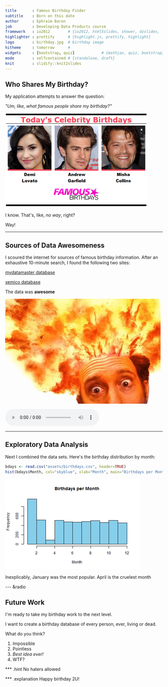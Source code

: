 ```yaml
---
title       : Famous Birthday Finder
subtitle    : Born on this date
author      : Ephraim Baron
job         : Developing Data Products course
framework   : io2012        # {io2012, html5slides, shower, dzslides, ...}
highlighter : prettify      # {highlight.js, prettify, highlight}
logo        : birthday.jpg  # birthday image
hitheme     : tomorrow      # 
widgets     : [bootstrap, quiz]            # {mathjax, quiz, bootstrap}
mode        : selfcontained # {standalone, draft}
knit        : slidify::knit2slides
---
```


## Who Shares My Birthday?
My application attempts to answer the question:

*"Um, like, what famous people share my birthday?"*

![birthdays](assets/img/birthdays.png)

I know.  That's, like, *no way*, right?

Way!

---
 

## Sources of Data Awesomeness

I scoured the internet for sources of famous birthday information.  After an exhaustive 10-minute search, I found the following two sites:

[mydatamaster database](http://mydatamaster.com/free-downloads/)

[xemico database](http://www.xemico.com/adc/infocenter/bigdates/famousbdays.html)

The data was **awesome**

![explode](assets/img/head.jpg)

<audio controls>
    <src="assets/img/awesome.mp3">
</audio>

---
## Exploratory Data Analysis
Next I combined the data sets.  Here's the birthday distribution by month:


```r
bdays <- read.csv("assets/birthdays.csv", header=TRUE)
hist(bdays$Month, col="skyblue", xlab="Month", main="Birthdays per Month")
```

![plot of chunk unnamed-chunk-1](assets/fig/unnamed-chunk-1.png) 

Inexplicably, January was the most popular.  April is the cruelest month

--- &radio
## Future Work
I'm ready to take my birthday work to the next level.

I want to create a birthday database of every person, ever, living or dead.

What do you think?

1. Impossible
2. Pointless
3. _Best idea ever!_
4. WTF?

*** .hint
No haters allowed

*** .explanation
Happy birthday 2U!


